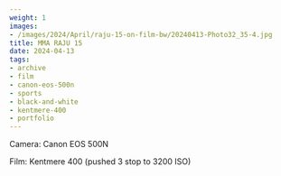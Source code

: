 ```yaml
---
weight: 1
images:
- /images/2024/April/raju-15-on-film-bw/20240413-Photo32_35-4.jpg
title: MMA RAJU 15
date: 2024-04-13
tags:
- archive
- film
- canon-eos-500n
- sports
- black-and-white
- kentmere-400
- portfolio
---
```


Camera: Canon EOS 500N

Film: Kentmere 400 (pushed 3 stop to 3200 ISO)